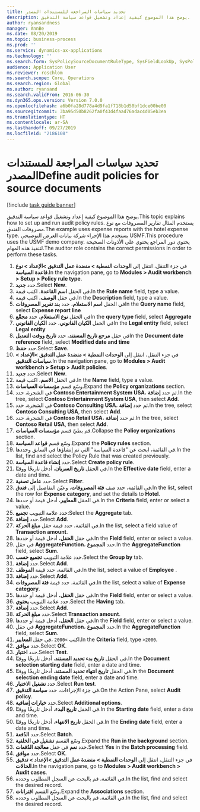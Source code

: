 ```yaml
---
title: تحديد سياسات المراجعة للمستندات المصدر
description: يوضح هذا الموضوع كيفية إعداد وتشغيل قواعد سياسة التدقيق.
author: ryansandness
manager: AnnBe
ms.date: 08/20/2019
ms.topic: business-process
ms.prod: ''
ms.service: dynamics-ax-applications
ms.technology: ''
ms.search.form: SysPolicySourceDocumentRuleType, SysFieldLookUp, SysPolicyListPage, SysPolicy, AuditPolicyRule, SysQueryForm, SysQueryFieldLookUp, AuditPolicyDateSelection, AuditPolicyAdditionalOption, BatchJob, CaseDetail
audience: Application User
ms.reviewer: roschlom
ms.search.scope: Core, Operations
ms.search.region: Global
ms.author: ryansand
ms.search.validFrom: 2016-06-30
ms.dyn365.ops.version: Version 7.0.0
ms.openlocfilehash: a6b0fa28d778a4d9fa1f718b1d50bf1dce00be00
ms.sourcegitcommit: 3ba95d50b8262fa0f43d4faad76adac4d05eb3ea
ms.translationtype: HT
ms.contentlocale: ar-SA
ms.lasthandoff: 09/27/2019
ms.locfileid: "2186108"
---
```

# <a name="define-audit-policies-for-source-documents"></a><span data-ttu-id="3fa2f-103">تحديد سياسات المراجعة للمستندات المصدر</span><span class="sxs-lookup"><span data-stu-id="3fa2f-103">Define audit policies for source documents</span></span>

[!include [task guide banner](../../includes/task-guide-banner.md)]

<span data-ttu-id="3fa2f-104">يوضح هذا الموضوع كيفية إعداد وتشغيل قواعد سياسة التدقيق.</span><span class="sxs-lookup"><span data-stu-id="3fa2f-104">This topic explains how to set up and run audit policy rules.</span></span> <span data-ttu-id="3fa2f-105">يستخدم المثال تقارير المصروفات مع نوع مصروفات الفندق.</span><span class="sxs-lookup"><span data-stu-id="3fa2f-105">The example uses expense reports with the hotel expense type.</span></span> <span data-ttu-id="3fa2f-106">يستخدم هذا الإجراء شركة بيانات العرض التوضيحي USMF.</span><span class="sxs-lookup"><span data-stu-id="3fa2f-106">This procedure uses the USMF demo company.</span></span> <span data-ttu-id="3fa2f-107">يحتوي دور المراجع يحتوي على الأذونات الصحيحة لتنفيذ هذه المهام.</span><span class="sxs-lookup"><span data-stu-id="3fa2f-107">The auditor role contains the correct permissions in order to perform these tasks.</span></span>

1. <span data-ttu-id="3fa2f-108">في جزء التنقل، انتقل إلى **الوحدات النمطية > منضدة عمل التدقيق‬ >الإعداد > نوع قاعدة السياسة**.</span><span class="sxs-lookup"><span data-stu-id="3fa2f-108">In the navigation pane, go to **Modules > Audit workbench > Setup > Policy rule type**.</span></span>
2. <span data-ttu-id="3fa2f-109">حدد **جديد**.</span><span class="sxs-lookup"><span data-stu-id="3fa2f-109">Select **New**.</span></span>
3. <span data-ttu-id="3fa2f-110">في الحقل **اسم القاعدة**، اكتب قيمة.</span><span class="sxs-lookup"><span data-stu-id="3fa2f-110">In the **Rule name** field, type a value.</span></span>
4. <span data-ttu-id="3fa2f-111">في حقل **الوصف**، اكتب قيمة.</span><span class="sxs-lookup"><span data-stu-id="3fa2f-111">In the **Description** field, type a value.</span></span>
5. <span data-ttu-id="3fa2f-112">في الحقل **اسم الاستعلام**، حدد **بند تقرير المصروفات**</span><span class="sxs-lookup"><span data-stu-id="3fa2f-112">In the **Query name** field, select **Expense report line**</span></span>
6. <span data-ttu-id="3fa2f-113">في الحقل **نوع الاستعلام**، حدد **مجمَّع‬**</span><span class="sxs-lookup"><span data-stu-id="3fa2f-113">In the **query type** field, select **Aggregate**</span></span>
7. <span data-ttu-id="3fa2f-114">في الحقل **الكيان القانوني**، حدد **الكيان القانوني**</span><span class="sxs-lookup"><span data-stu-id="3fa2f-114">In the **Legal entity** field, select **Legal entity**</span></span>
8. <span data-ttu-id="3fa2f-115">في حقل **مرجع تاريخ المستند**، حدد **تاريخ ووقت التعديل‬**</span><span class="sxs-lookup"><span data-stu-id="3fa2f-115">In the **Document date reference** field, select **Modified date and time**</span></span>
9. <span data-ttu-id="3fa2f-116">حدد **حفظ**.</span><span class="sxs-lookup"><span data-stu-id="3fa2f-116">Select **Save**.</span></span>
10. <span data-ttu-id="3fa2f-117">في جزء التنقل، انتقل إلى **الوحدات النمطية > منضدة عمل التدقيق‬ >الإعداد > سياسات التدقيق**.</span><span class="sxs-lookup"><span data-stu-id="3fa2f-117">In the navigation pane, go to **Modules > Audit workbench > Setup > Audit policies**.</span></span>
11. <span data-ttu-id="3fa2f-118">حدد **جديد**.</span><span class="sxs-lookup"><span data-stu-id="3fa2f-118">Select **New**.</span></span>
12. <span data-ttu-id="3fa2f-119">في الحقل **الاسم**، اكتب قيمة.</span><span class="sxs-lookup"><span data-stu-id="3fa2f-119">In the **Name** field, type a value.</span></span>
13. <span data-ttu-id="3fa2f-120">وسّع قسم **مؤسسات السياسات‬**.</span><span class="sxs-lookup"><span data-stu-id="3fa2f-120">Expand the **Policy organizations** section.</span></span>
14. <span data-ttu-id="3fa2f-121">في الشجرة، حدد **Contoso Entertainment System USA**، ثم حدد **إضافة**.</span><span class="sxs-lookup"><span data-stu-id="3fa2f-121">In the tree, select **Contoso Entertainment System USA**, then select **Add**.</span></span>
15. <span data-ttu-id="3fa2f-122">في الشجرة، حدد **Contoso Consulting USA**، ثم حدد **إضافة**.</span><span class="sxs-lookup"><span data-stu-id="3fa2f-122">In the tree, select **Contoso Consulting USA**, then select **Add**.</span></span>
16. <span data-ttu-id="3fa2f-123">في الشجرة، حدد **Contoso Retail USA**، ثم حدد **إضافة**.</span><span class="sxs-lookup"><span data-stu-id="3fa2f-123">In the tree, select **Contoso Retail USA**, then select **Add**.</span></span>
17. <span data-ttu-id="3fa2f-124">قم بطيّ قسم **مؤسسات السياسات‬**.</span><span class="sxs-lookup"><span data-stu-id="3fa2f-124">Collapse the **Policy organizations** section.</span></span>
18. <span data-ttu-id="3fa2f-125">وسّع قسم **قواعد السياسة‬**.</span><span class="sxs-lookup"><span data-stu-id="3fa2f-125">Expand the **Policy rules** section.</span></span>
19. <span data-ttu-id="3fa2f-126">في القائمة، ابحث عن "قاعدة السياسة" التي تم إنشاؤها في السابق وحددها.</span><span class="sxs-lookup"><span data-stu-id="3fa2f-126">In the list, find and select the Policy Rule that was created previously.</span></span>
20. <span data-ttu-id="3fa2f-127">حدد **إنشاء قاعدة السياسة**.</span><span class="sxs-lookup"><span data-stu-id="3fa2f-127">Select **Create policy rule**.</span></span>
21. <span data-ttu-id="3fa2f-128">في الحقل **تاريخ السريان**، أدخل تاريخًا ووقتًا.</span><span class="sxs-lookup"><span data-stu-id="3fa2f-128">In the **Effective date** field, enter a date and time.</span></span>
22. <span data-ttu-id="3fa2f-129">حدد **عامل تصفية**.</span><span class="sxs-lookup"><span data-stu-id="3fa2f-129">Select **Filter**.</span></span>
23. <span data-ttu-id="3fa2f-130">في القائمة، حدد صف **فئة المصروفات**، وعيّن التفاصيل إلى **فندق**.</span><span class="sxs-lookup"><span data-stu-id="3fa2f-130">In the list, select the row for **Expense category**, and set the details to **Hotel**.</span></span>
24. <span data-ttu-id="3fa2f-131">في الحقل **المعايير‬**، أدخل قيمة أو حددها.</span><span class="sxs-lookup"><span data-stu-id="3fa2f-131">In the **Criteria** field, enter or select a value.</span></span>
25. <span data-ttu-id="3fa2f-132">حدد علامة التبويب **تجميع‬**:</span><span class="sxs-lookup"><span data-stu-id="3fa2f-132">Select the **Aggregate** tab.</span></span>
26. <span data-ttu-id="3fa2f-133">حدد **إضافة**.</span><span class="sxs-lookup"><span data-stu-id="3fa2f-133">Select **Add**.</span></span>
27. <span data-ttu-id="3fa2f-134">في القائمة، حدد قيمة حقل **مبلغ الحركة**.</span><span class="sxs-lookup"><span data-stu-id="3fa2f-134">In the list, select a field value of **Transaction amount**.</span></span>
28. <span data-ttu-id="3fa2f-135">في حقل **الحقل**، أدخل قيمة أو حددها.</span><span class="sxs-lookup"><span data-stu-id="3fa2f-135">In the **Field** field, enter or select a value.</span></span>
29. <span data-ttu-id="3fa2f-136">في حقل **AggregateFunction**، حدد **المجموع**.</span><span class="sxs-lookup"><span data-stu-id="3fa2f-136">In the **AggregateFunction** field, select **Sum**.</span></span>
30. <span data-ttu-id="3fa2f-137">حدد علامة التبويب **تجميع حسب**.</span><span class="sxs-lookup"><span data-stu-id="3fa2f-137">Select the **Group by** tab.</span></span>
31. <span data-ttu-id="3fa2f-138">حدد **إضافة**.</span><span class="sxs-lookup"><span data-stu-id="3fa2f-138">Select **Add**.</span></span>
32. <span data-ttu-id="3fa2f-139">في القائمة، حدد قيمة **الموظف**.</span><span class="sxs-lookup"><span data-stu-id="3fa2f-139">In the list, select a value of **Employee** .</span></span>
33. <span data-ttu-id="3fa2f-140">حدد **إضافة**.</span><span class="sxs-lookup"><span data-stu-id="3fa2f-140">Select **Add**.</span></span>
34. <span data-ttu-id="3fa2f-141">في القائمة، حدد قيمة **فئة المصروفات**.</span><span class="sxs-lookup"><span data-stu-id="3fa2f-141">In the list, select a value of **Expense category**.</span></span>
35. <span data-ttu-id="3fa2f-142">في حقل **الحقل**، أدخل قيمة أو حددها.</span><span class="sxs-lookup"><span data-stu-id="3fa2f-142">In the **Field** field, enter or select a value.</span></span>
36. <span data-ttu-id="3fa2f-143">حدد علامة التبويب **يحتوي**.</span><span class="sxs-lookup"><span data-stu-id="3fa2f-143">Select the **Having** tab.</span></span>
37. <span data-ttu-id="3fa2f-144">حدد **إضافة**.</span><span class="sxs-lookup"><span data-stu-id="3fa2f-144">Select **Add**.</span></span>
38. <span data-ttu-id="3fa2f-145">حدد **مبلغ الحركة**.</span><span class="sxs-lookup"><span data-stu-id="3fa2f-145">Select **Transaction amount**.</span></span>
39. <span data-ttu-id="3fa2f-146">في حقل **الحقل**، أدخل قيمة أو حددها.</span><span class="sxs-lookup"><span data-stu-id="3fa2f-146">In the **Field** field, enter or select a value.</span></span>
40. <span data-ttu-id="3fa2f-147">في حقل **AggregateFunction**، حدد **المجموع**.</span><span class="sxs-lookup"><span data-stu-id="3fa2f-147">In the **AggregateFunction** field, select **Sum**.</span></span>
41. <span data-ttu-id="3fa2f-148">في حقل **المعايير‏‎**، اكتب `>2000`.</span><span class="sxs-lookup"><span data-stu-id="3fa2f-148">In the **Criteria** field, type `>2000`.</span></span>
42. <span data-ttu-id="3fa2f-149">حدد **موافق**.</span><span class="sxs-lookup"><span data-stu-id="3fa2f-149">Select **OK**.</span></span>
43. <span data-ttu-id="3fa2f-150">حدد **اختبار**.</span><span class="sxs-lookup"><span data-stu-id="3fa2f-150">Select **Test**.</span></span>
44. <span data-ttu-id="3fa2f-151">في الحقل **تاريخ بدء تحديد المستند‬**، أدخل تاريخًا ووقتًا.</span><span class="sxs-lookup"><span data-stu-id="3fa2f-151">In the **Document selection starting date** field, enter a date and time.</span></span>
45. <span data-ttu-id="3fa2f-152">في الحقل **تاريخ انتهاء تحديد المستند‬**، أدخل تاريخًا ووقتًا.</span><span class="sxs-lookup"><span data-stu-id="3fa2f-152">In the **Document selection ending date** field, enter a date and time.</span></span>
46. <span data-ttu-id="3fa2f-153">حدد **تشغيل الاختبار**.</span><span class="sxs-lookup"><span data-stu-id="3fa2f-153">Select **Run test**.</span></span>
47. <span data-ttu-id="3fa2f-154">في جزء الإجراءات، حدد **سياسة التدقيق**.</span><span class="sxs-lookup"><span data-stu-id="3fa2f-154">On the Action Pane, select **Audit policy**.</span></span>
48. <span data-ttu-id="3fa2f-155">حدد **خيارات إضافية**.</span><span class="sxs-lookup"><span data-stu-id="3fa2f-155">Select **Additional options**.</span></span>
49. <span data-ttu-id="3fa2f-156">في الحقل **تاريخ البدء**، أدخل تاريخًا ووقتًا.</span><span class="sxs-lookup"><span data-stu-id="3fa2f-156">In the **Starting date** field, enter a date and time.</span></span>
50. <span data-ttu-id="3fa2f-157">في الحقل **تاريخ الانتهاء‬**، أدخل تاريخًا ووقتًا.</span><span class="sxs-lookup"><span data-stu-id="3fa2f-157">In the **Ending date** field, enter a date and time.</span></span>
51. <span data-ttu-id="3fa2f-158">حدد **الدُفعة**.</span><span class="sxs-lookup"><span data-stu-id="3fa2f-158">Select **Batch**.</span></span>
52. <span data-ttu-id="3fa2f-159">وسّع القسم **تشغيل في الخلفية‬‬**.</span><span class="sxs-lookup"><span data-stu-id="3fa2f-159">Expand the **Run in the background** section.</span></span>
53. <span data-ttu-id="3fa2f-160">حدد **نعم** في حقل **معالجة الدُفعات**.</span><span class="sxs-lookup"><span data-stu-id="3fa2f-160">Select **Yes** in the **Batch processing** field.</span></span>
54. <span data-ttu-id="3fa2f-161">حدد **موافق**.</span><span class="sxs-lookup"><span data-stu-id="3fa2f-161">Select **OK**.</span></span>
55. <span data-ttu-id="3fa2f-162">في جزء التنقل، انتقل إلى **الوحدات النمطية > منضدة عمل التدقيق‬ >الإعداد > تدقيق الحالات**.</span><span class="sxs-lookup"><span data-stu-id="3fa2f-162">In the navigation pane, go to **Modules > Audit workbench > Audit cases**.</span></span>
56. <span data-ttu-id="3fa2f-163">في القائمة، قم بالبحث عن السجل المطلوب وحدده.</span><span class="sxs-lookup"><span data-stu-id="3fa2f-163">In the list, find and select the desired record.</span></span>
57. <span data-ttu-id="3fa2f-164">وسّع القسم **اقترانات‬‬‬**.</span><span class="sxs-lookup"><span data-stu-id="3fa2f-164">Expand the **Associations** section.</span></span>
58. <span data-ttu-id="3fa2f-165">في القائمة، قم بالبحث عن السجل المطلوب وحدده.</span><span class="sxs-lookup"><span data-stu-id="3fa2f-165">In the list, find and select the desired record.</span></span>

